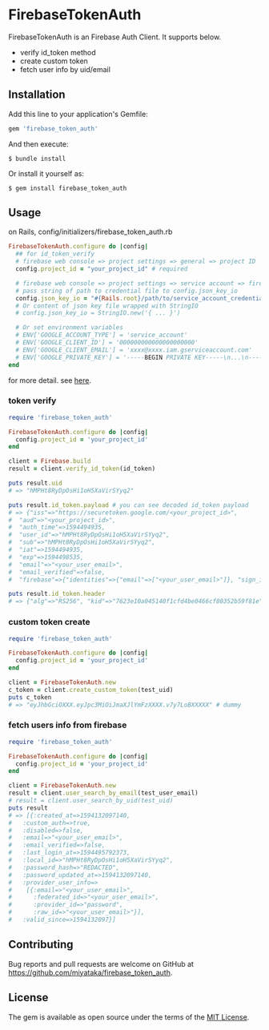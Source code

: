 # FirebaseTokenAuth

FirebaseTokenAuth is an Firebase Auth Client. It supports below.
- verify id_token method
- create custom token
- fetch user info by uid/email

## Installation

Add this line to your application's Gemfile:

```ruby
gem 'firebase_token_auth'
```

And then execute:

    $ bundle install

Or install it yourself as:

    $ gem install firebase_token_auth

## Usage

on Rails, config/initializers/firebase_token_auth.rb
```ruby
FirebaseTokenAuth.configure do |config|
  ## for id_token_verify
  # firebase web console => project settings => general => project ID
  config.project_id = "your_project_id" # required

  # firebase web console => project settings => service account => firebase admin sdk => generate new private key
  # pass string of path to credential file to config.json_key_io
  config.json_key_io = "#{Rails.root}/path/to/service_account_credentials.json"
  # Or content of json key file wrapped with StringIO
  # config.json_key_io = StringIO.new('{ ... }')

  # Or set environment variables
  # ENV['GOOGLE_ACCOUNT_TYPE'] = 'service_account'
  # ENV['GOOGLE_CLIENT_ID'] = '000000000000000000000'
  # ENV['GOOGLE_CLIENT_EMAIL'] = 'xxxx@xxxx.iam.gserviceaccount.com'
  # ENV['GOOGLE_PRIVATE_KEY'] = '-----BEGIN PRIVATE KEY-----\n...\n-----END PRIVATE KEY-----\n\'
end
```
for more detail. see [here](https://github.com/googleapis/google-auth-library-ruby#example-service-account).

### token verify
```ruby
require 'firebase_token_auth'

FirebaseTokenAuth.configure do |config|
  config.project_id = 'your_project_id'
end

client = Firebase.build
result = client.verify_id_token(id_token)

puts result.uid
# => "hMPHt8RyDpOsHi1oH5XaVirSYyq2"

puts result.id_token.payload # you can see decoded id_token payload
# => {"iss"=>"https://securetoken.google.com/<your_project_id>",
#  "aud"=>"<your_project_id>",
#  "auth_time"=>1594494935,
#  "user_id"=>"hMPHt8RyDpOsHi1oH5XaVirSYyq2",
#  "sub"=>"hMPHt8RyDpOsHi1oH5XaVirSYyq2",
#  "iat"=>1594494935,
#  "exp"=>1594498535,
#  "email"=>"<your_user_email>",
#  "email_verified"=>false,
#  "firebase"=>{"identities"=>{"email"=>["<your_user_email>"]}, "sign_in_provider"=>"custom"}}

puts result.id_token.header
# => {"alg"=>"RS256", "kid"=>"7623e10a045140f1cfd4be0466cf80352b59f81e", "typ"=>"JWT"}
```

### custom token create
```ruby
require 'firebase_token_auth'

FirebaseTokenAuth.configure do |config|
  config.project_id = 'your_project_id'
end

client = FirebaseTokenAuth.new
c_token = client.create_custom_token(test_uid)
puts c_token
# => "eyJhbGciOXXX.eyJpc3MiOiJmaXJlYmFzXXXX.v7y7LoBXXXXX" # dummy
```

### fetch users info from firebase
```ruby
require 'firebase_token_auth'

FirebaseTokenAuth.configure do |config|
  config.project_id = 'your_project_id'
end

client = FirebaseTokenAuth.new
result = client.user_search_by_email(test_user_email)
# result = client.user_search_by_uid(test_uid)
puts result
# => [{:created_at=>1594132097140,
#   :custom_auth=>true,
#   :disabled=>false,
#   :email=>"<your_user_email>",
#   :email_verified=>false,
#   :last_login_at=>1594495792373,
#   :local_id=>"hMPHt8RyDpOsHi1oH5XaVirSYyq2",
#   :password_hash=>"REDACTED",
#   :password_updated_at=>1594132097140,
#   :provider_user_info=>
#    [{:email=>"<your_user_email>",
#      :federated_id=>"<your_user_email>",
#      :provider_id=>"password",
#      :raw_id=>"<your_user_email>"}],
#   :valid_since=>1594132097}]
```

## Contributing

Bug reports and pull requests are welcome on GitHub at https://github.com/miyataka/firebase_token_auth.


## License

The gem is available as open source under the terms of the [MIT License](https://opensource.org/licenses/MIT).
